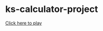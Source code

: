 # ks-calculator-project

<a href="https://claudiolagona.github.io/ks-calculator-project/">Click here to play</a>
